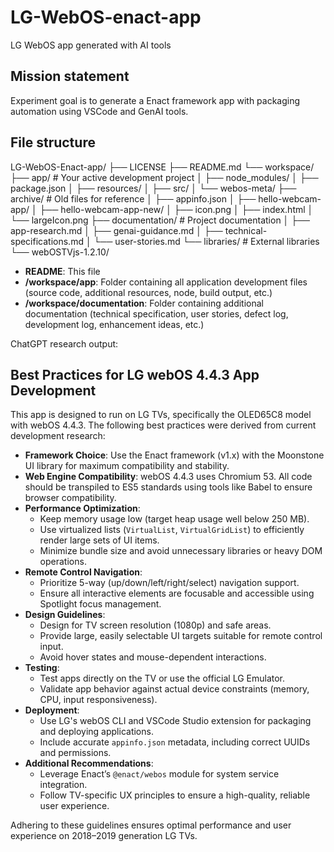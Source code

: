 # LG-WebOS-enact-app
LG WebOS app generated with AI tools

## Mission statement
Experiment goal is to generate a Enact framework app with packaging automation using VSCode and GenAI tools.

## File structure
LG-WebOS-Enact-app/
├── LICENSE
├── README.md
└── workspace/
    ├── app/               # Your active development project
    │   ├── node_modules/
    │   ├── package.json
    │   ├── resources/
    │   ├── src/
    │   └── webos-meta/
    ├── archive/           # Old files for reference
    │   ├── appinfo.json
    │   ├── hello-webcam-app/
    │   ├── hello-webcam-app-new/
    │   ├── icon.png
    │   ├── index.html
    │   └── largeIcon.png
    ├── documentation/     # Project documentation 
    │   ├── app-research.md
    │   ├── genai-guidance.md
    │   ├── technical-specifications.md
    │   └── user-stories.md
    └── libraries/         # External libraries
        └── webOSTVjs-1.2.10/
- **README**: This file
- **/workspace/app**: Folder containing all application development files (source code, additional resources, node, build output, etc.)
- **/workspace/documentation**: Folder containing additional documentation (technical specification, user stories, defect log, development log, enhancement ideas, etc.)

ChatGPT research output: 
## Best Practices for LG webOS 4.4.3 App Development

This app is designed to run on LG TVs, specifically the OLED65C8 model with webOS 4.4.3. The following best practices were derived from current development research:

- **Framework Choice**: Use the Enact framework (v1.x) with the Moonstone UI library for maximum compatibility and stability.
- **Web Engine Compatibility**: webOS 4.4.3 uses Chromium 53. All code should be transpiled to ES5 standards using tools like Babel to ensure browser compatibility.
- **Performance Optimization**:
  - Keep memory usage low (target heap usage well below 250 MB).
  - Use virtualized lists (`VirtualList`, `VirtualGridList`) to efficiently render large sets of UI items.
  - Minimize bundle size and avoid unnecessary libraries or heavy DOM operations.
- **Remote Control Navigation**:
  - Prioritize 5-way (up/down/left/right/select) navigation support.
  - Ensure all interactive elements are focusable and accessible using Spotlight focus management.
- **Design Guidelines**:
  - Design for TV screen resolution (1080p) and safe areas.
  - Provide large, easily selectable UI targets suitable for remote control input.
  - Avoid hover states and mouse-dependent interactions.
- **Testing**:
  - Test apps directly on the TV or use the official LG Emulator.
  - Validate app behavior against actual device constraints (memory, CPU, input responsiveness).
- **Deployment**:
  - Use LG's webOS CLI and VSCode Studio extension for packaging and deploying applications.
  - Include accurate `appinfo.json` metadata, including correct UUIDs and permissions.
- **Additional Recommendations**:
  - Leverage Enact’s `@enact/webos` module for system service integration.
  - Follow TV-specific UX principles to ensure a high-quality, reliable user experience.

Adhering to these guidelines ensures optimal performance and user experience on 2018–2019 generation LG TVs.
